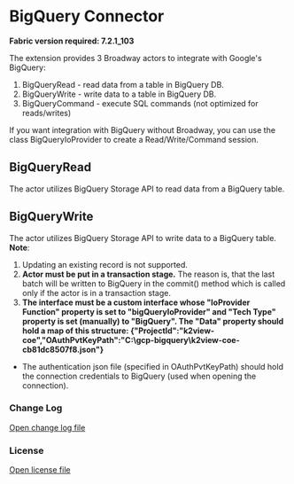 # BigQuery Connector
**Fabric version required: 7.2.1_103**

The extension provides 3 Broadway actors to integrate with Google's BigQuery:
1. BigQueryRead - read data from a table in BigQuery DB.
2. BigQueryWrite - write data to a table in BigQuery DB.  
3. BigQueryCommand - execute SQL commands (not optimized for reads/writes)

If you want integration with BigQuery without Broadway, you can use the class BigQueryIoProvider to create a Read/Write/Command session.

## BigQueryRead
The actor utilizes BigQuery Storage API to read data from a BigQuery table.

## BigQueryWrite
The actor utilizes BigQuery Storage API to write data to a BigQuery table.
**Note**:
1. Updating an existing record is not supported. 
2. **Actor must be put in a transaction stage.** The reason is, that the last batch will be written to BigQuery in the commit() method which is called only if the actor is in a transaction stage.
3. **The interface must be a custom interface whose "IoProvider Function" property is set to "bigQueryIoProvider" and "Tech Type" property is set (manually) to "BigQuery". The "Data" property should hold a map of this structure:
  {"ProjectId":"k2view-coe","OAuthPvtKeyPath":"C:\\gcp-bigquery\\k2view-coe-cb81dc8507f8.json"}** 
- The authentication json file (specified in OAuthPvtKeyPath) should hold the connection credentials to BigQuery (used when opening the connection).

### Change Log
[Open change log file](/api/k2view/bigquery/0.0.3/file/CHANGELOG.md)

### License
[Open license file](/api/k2view/bigquery/0.0.3/file/LICENSE.txt)

